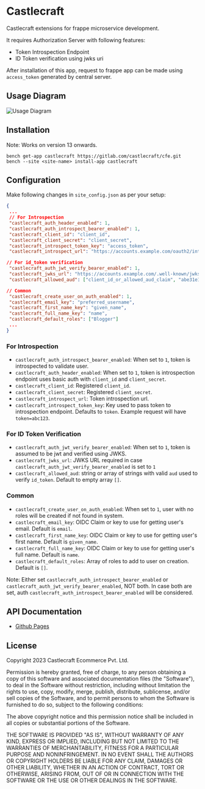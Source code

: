 # Castlecraft

Castlecraft extensions for frappe microservice development.

It requires Authorization Server with following features:

- Token Introspection Endpoint
- ID Token verification using jwks uri

After installation of this app, request to frappe app can be made using `access_token` generated by central server.

## Usage Diagram

![Usage Diagram](diagrams/diagram.png)

## Installation

Note: Works on version 13 onwards.

```shell
bench get-app castlecraft https://gitlab.com/castlecraft/cfe.git
bench --site <site-name> install-app castlecraft
```

## Configuration

Make following changes in `site_config.json` as per your setup:

```json
{
 ...
 // For Introspection
 "castlecraft_auth_header_enabled": 1,
 "castlecraft_auth_introspect_bearer_enabled": 1,
 "castlecraft_client_id": "client_id",
 "castlecraft_client_secret": "client_secret",
 "castlecraft_introspect_token_key": "access_token",
 "castlecraft_introspect_url": "https://accounts.example.com/oauth2/introspection",

// For id_token verification
 "castlecraft_auth_jwt_verify_bearer_enabled": 1,
 "castlecraft_jwks_url": "https://accounts.example.com/.well-known/jwks",
 "castlecraft_allowed_aud": ["client_id_or_allowed_aud_claim", "abe31e1c-c6d0-4415-8aa9-ca674685fa00"],

// Common
 "castlecraft_create_user_on_auth_enabled": 1,
 "castlecraft_email_key": "preferred_username",
 "castlecraft_first_name_key": "given_name",
 "castlecraft_full_name_key": "name",
 "castlecraft_default_roles": ["Blogger"]
 ...
}
```

### For Introspection

- `castlecraft_auth_introspect_bearer_enabled`: When set to `1`, token is introspected to validate user.
- `castlecraft_auth_header_enabled`: When set to `1`, token is introspection endpoint uses basic auth with `client_id` and `client_secret`.
- `castlecraft_client_id`: Registered `client_id`.
- `castlecraft_client_secret`: Registered `client_secret`.
- `castlecraft_introspect_url`: Token introspection url.
- `castlecraft_introspect_token_key`: Key used to pass token to introspection endpoint. Defaults to `token`. Example request will have `token=abc123`.

### For ID Token Verification

- `castlecraft_auth_jwt_verify_bearer_enabled`: When set to `1`, token is assumed to be jwt and verified using JWKS.
- `castlecraft_jwks_url`: JWKS URL required in case `castlecraft_auth_jwt_verify_bearer_enabled` is set to `1`
- `castlecraft_allowed_aud`: string or array of strings with valid `aud` used to verify `id_token`. Default to empty array `[]`.

### Common

- `castlecraft_create_user_on_auth_enabled`: When set to `1`, user with no roles will be created if not found in system.
- `castlecraft_email_key`: OIDC Claim or key to use for getting user's email. Default is `email`.
- `castlecraft_first_name_key`: OIDC Claim or key to use for getting user's first name. Default is `given_name`.
- `castlecraft_full_name_key`: OIDC Claim or key to use for getting user's full name. Default is `name`.
- `castlecraft_default_roles`: Array of roles to add to user on creation. Default is `[]`.

Note: Either set `castlecraft_auth_introspect_bearer_enabled` or `castlecraft_auth_jwt_verify_bearer_enabled`, NOT both. In case both are set, auth `castlecraft_auth_introspect_bearer_enabled` will be considered.

## API Documentation

- [Github Pages](http://castlecraft.github.io/cfe)

## License

Copyright 2023 Castlecraft Ecommerce Pvt. Ltd.

Permission is hereby granted, free of charge, to any person obtaining a copy of this software and associated documentation files (the "Software"), to deal in the Software without restriction, including without limitation the rights to use, copy, modify, merge, publish, distribute, sublicense, and/or sell copies of the Software, and to permit persons to whom the Software is furnished to do so, subject to the following conditions:

The above copyright notice and this permission notice shall be included in all copies or substantial portions of the Software.

THE SOFTWARE IS PROVIDED "AS IS", WITHOUT WARRANTY OF ANY KIND, EXPRESS OR IMPLIED, INCLUDING BUT NOT LIMITED TO THE WARRANTIES OF MERCHANTABILITY, FITNESS FOR A PARTICULAR PURPOSE AND NONINFRINGEMENT. IN NO EVENT SHALL THE AUTHORS OR COPYRIGHT HOLDERS BE LIABLE FOR ANY CLAIM, DAMAGES OR OTHER LIABILITY, WHETHER IN AN ACTION OF CONTRACT, TORT OR OTHERWISE, ARISING FROM, OUT OF OR IN CONNECTION WITH THE SOFTWARE OR THE USE OR OTHER DEALINGS IN THE SOFTWARE.
